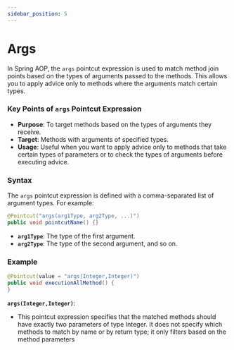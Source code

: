 ```yaml
---
sidebar_position: 5
---
```


# Args 

In Spring AOP, the `args` pointcut expression is used to match method join points based on the types of arguments passed to the methods. This allows you to apply advice only to methods where the arguments match certain types.

### Key Points of `args` Pointcut Expression

- **Purpose**: To target methods based on the types of arguments they receive.
- **Target**: Methods with arguments of specified types.
- **Usage**: Useful when you want to apply advice only to methods that take certain types of parameters or to check the types of arguments before executing advice.

### Syntax

The `args` pointcut expression is defined with a comma-separated list of argument types. For example:

```java
@Pointcut("args(arg1Type, arg2Type, ...)")
public void pointcutName() {}
```

- **`arg1Type`**: The type of the first argument.
- **`arg2Type`**: The type of the second argument, and so on.

### Example

```java
@Pointcut(value = "args(Integer,Integer)")
public void executionAllMethod() {
}
```

**`args(Integer,Integer)`**:
   - This pointcut expression specifies that the matched methods should have exactly two parameters of type Integer. It does not specify which methods to match by name or by return type; it only filters based on the method parameters